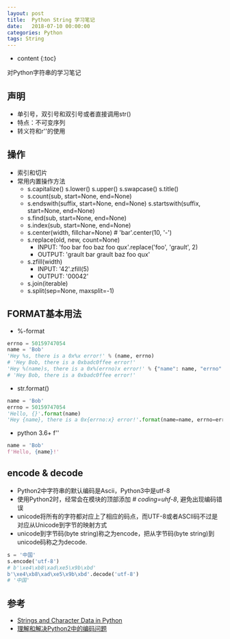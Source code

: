```yaml
---
layout: post
title:  Python String 学习笔记
date:   2018-07-10 00:00:00
categories: Python
tags: String
---
```


* content
{:toc}

对Python字符串的学习笔记

## 声明
- 单引号，双引号和双引号或者直接调用str()
- 特点：不可变序列
- 转义符和r''的使用

## 操作
- 索引和切片
- 常用内置操作方法
    - s.capitalize() s.lower() s.upper() s.swapcase() s.title()
    - s.count(sub, start=None, end=None)
    - s.endswith(suffix, start=None, end=None) s.startswith(suffix, start=None, end=None)
    - s.find(sub, start=None, end=None)
    - s.index(sub, start=None, end=None)
    - s.center(width, fillchar=None) # 'bar'.center(10, '-')
    - s.replace(old, new, count=None)
        - INPUT: 'foo bar foo baz foo qux'.replace('foo', 'grault', 2)
        - OUTPUT: 'grault bar grault baz foo qux'
    - s.zfill(width)
        - INPUT: '42'.zfill(5)
        - OUTPUT: '00042'
    - s.join(iterable)
    - s.split(sep=None, maxsplit=-1)

## FORMAT基本用法
- %-format

```python
errno = 50159747054
name = 'Bob'
'Hey %s, there is a 0x%x error!' % (name, errno)
# 'Hey Bob, there is a 0xbadc0ffee error!'
'Hey %(name)s, there is a 0x%(errno)x error!' % {"name": name, "errno": errno }
# 'Hey Bob, there is a 0xbadc0ffee error!'
```

- str.format()

```python
name = 'Bob'
errno = 50159747054
'Hello, {}'.format(name)
'Hey {name}, there is a 0x{errno:x} error!'.format(name=name, errno=errno)
```

- python 3.6+ f''

```python
name = 'Bob'
f'Hello, {name}!'
```

## encode & decode
- Python2中字符串的默认编码是Ascii，Python3中是utf-8
- 使用Python2时，经常会在模块的顶部添加 *# coding=uhf-8*, 避免出现编码错误
- unicode将所有的字符都对应上了相应的码点，而UTF-8或者ASCII码不过是对应从Unicode到字节的映射方式
- unicode到字节码(byte string)称之为encode，把从字节码(byte string)到unicode码称之为decode.

```python
s = '中国'    
s.encode('utf-8')
# b'\xe4\xb8\xad\xe5\x9b\xbd'
b'\xe4\xb8\xad\xe5\x9b\xbd'.decode('utf-8')
# '中国'
```

## 参考
- [Strings and Character Data in Python](https://realpython.com/python-strings/)
- [理解和解决Python2中的编码问题](https://blog.csdn.net/u010223750/article/details/56684096)
